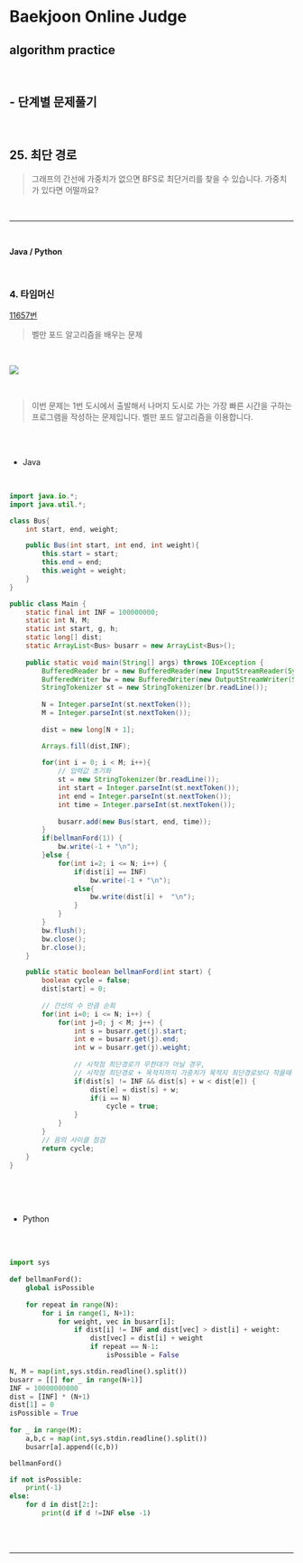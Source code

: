 # Baekjoon Online Judge

## algorithm practice
<br>

## - 단계별 문제풀기
<br>

## 25. 최단 경로

> 그래프의 간선에 가중치가 없으면 BFS로 최단거리를 찾을 수 있습니다. 가중치가 있다면 어떨까요?

<br>

---

<br>

**Java / Python**

<br>

### 4. 타임머신
[11657번](https://www.acmicpc.net/problem/11657) 
> 벨만 포드 알고리즘을 배우는 문제

<br>

![](https://images.velog.io/images/jini_eun/post/e6147191-c870-4d17-9bad-51803393a77f/image.png)

<br>

> 이번 문제는 1번 도시에서 출발해서 나머지 도시로 가는 가장 빠른 시간을 구하는 프로그램을 작성하는 문제입니다.
벨만 포드 알고리즘을 이용합니다.

<br><br>

- Java

<br>

```java
import java.io.*;
import java.util.*;

class Bus{
	int start, end, weight;

	public Bus(int start, int end, int weight){
		this.start = start;
		this.end = end;
		this.weight = weight;
	}
}

public class Main {
	static final int INF = 100000000;
	static int N, M;
	static int start, g, h;
	static long[] dist; 
	static ArrayList<Bus> busarr = new ArrayList<Bus>();
    
	public static void main(String[] args) throws IOException {
		BufferedReader br = new BufferedReader(new InputStreamReader(System.in));
		BufferedWriter bw = new BufferedWriter(new OutputStreamWriter(System.out));   
		StringTokenizer st = new StringTokenizer(br.readLine()); 
        
		N = Integer.parseInt(st.nextToken());			
		M = Integer.parseInt(st.nextToken());
        
		dist = new long[N + 1];

		Arrays.fill(dist,INF);
        
		for(int i = 0; i < M; i++){    
			// 입력값 초기화
			st = new StringTokenizer(br.readLine()); 
			int start = Integer.parseInt(st.nextToken());
			int end = Integer.parseInt(st.nextToken());			
			int time = Integer.parseInt(st.nextToken());
            
			busarr.add(new Bus(start, end, time));
		}
		if(bellmanFord(1)) {
			bw.write(-1 + "\n");
		}else {
			for(int i=2; i <= N; i++) {
				if(dist[i] == INF)
					bw.write(-1 + "\n");
				else{
					bw.write(dist[i] +  "\n");
				}
			}    
		}
		bw.flush();
		bw.close();
		br.close();
	}

	public static boolean bellmanFord(int start) { 
		boolean cycle = false;
		dist[start] = 0;
        
		// 간선의 수 만큼 순회
		for(int i=0; i <= N; i++) {
			for(int j=0; j < M; j++) {
				int s = busarr.get(j).start;
				int e = busarr.get(j).end;
				int w = busarr.get(j).weight;
                
				// 시작점 최단경로가 무한대가 아닐 경우, 
				// 시작점 최단경로 + 목적지까지 가중치가 목적지 최단경로보다 작을때  
				if(dist[s] != INF && dist[s] + w < dist[e]) {
					dist[e] = dist[s] + w;
					if(i == N)
						cycle = true;
				}
			}
		}
		// 음의 사이클 점검
		return cycle;
	}
}
```


<br><br><br>

- Python 

<br><br>

```python
import sys
 
def bellmanFord():
    global isPossible
 
    for repeat in range(N):
        for i in range(1, N+1):
            for weight, vec in busarr[i]:
                if dist[i] != INF and dist[vec] > dist[i] + weight:
                    dist[vec] = dist[i] + weight
                    if repeat == N-1:
                        isPossible = False

N, M = map(int,sys.stdin.readline().split())
busarr = [[] for _ in range(N+1)]
INF = 10000000000
dist = [INF] * (N+1)
dist[1] = 0
isPossible = True
 
for _ in range(M):
    a,b,c = map(int,sys.stdin.readline().split())
    busarr[a].append((c,b))

bellmanFord()

if not isPossible:
    print(-1)
else:
    for d in dist[2:]:
        print(d if d !=INF else -1)
```

<br><br>

---

<br>
